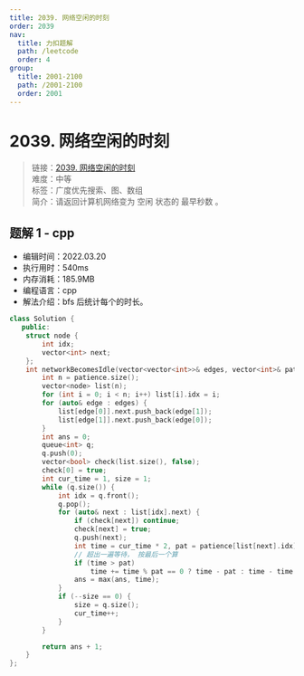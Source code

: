 ```yaml
---
title: 2039. 网络空闲的时刻
order: 2039
nav:
  title: 力扣题解
  path: /leetcode
  order: 4
group:
  title: 2001-2100
  path: /2001-2100
  order: 2001
---
```


# 2039. 网络空闲的时刻

> 链接：[2039. 网络空闲的时刻](https://leetcode-cn.com/problems/the-time-when-the-network-becomes-idle/)  
> 难度：中等  
> 标签：广度优先搜索、图、数组  
> 简介：请返回计算机网络变为 空闲 状态的 最早秒数 。

## 题解 1 - cpp

- 编辑时间：2022.03.20
- 执行用时：540ms
- 内存消耗：185.9MB
- 编程语言：cpp
- 解法介绍：bfs 后统计每个的时长。

```cpp
class Solution {
   public:
    struct node {
        int idx;
        vector<int> next;
    };
    int networkBecomesIdle(vector<vector<int>>& edges, vector<int>& patience) {
        int n = patience.size();
        vector<node> list(n);
        for (int i = 0; i < n; i++) list[i].idx = i;
        for (auto& edge : edges) {
            list[edge[0]].next.push_back(edge[1]);
            list[edge[1]].next.push_back(edge[0]);
        }
        int ans = 0;
        queue<int> q;
        q.push(0);
        vector<bool> check(list.size(), false);
        check[0] = true;
        int cur_time = 1, size = 1;
        while (q.size()) {
            int idx = q.front();
            q.pop();
            for (auto& next : list[idx].next) {
                if (check[next]) continue;
                check[next] = true;
                q.push(next);
                int time = cur_time * 2, pat = patience[list[next].idx];
                // 超出一遍等待， 按最后一个算
                if (time > pat)
                    time += time % pat == 0 ? time - pat : time - time % pat;
                ans = max(ans, time);
            }
            if (--size == 0) {
                size = q.size();
                cur_time++;
            }
        }

        return ans + 1;
    }
};
```
